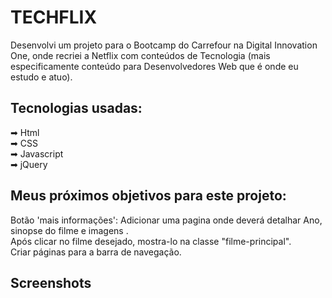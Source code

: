 # TECHFLIX
 Desenvolvi um projeto para o Bootcamp do Carrefour na Digital Innovation One, onde recriei a Netflix com conteúdos de Tecnologia (mais especificamente conteúdo para Desenvolvedores Web que é onde eu estudo e atuo).


## Tecnologias usadas:
➡ Html<br>
➡ CSS<br>
➡ Javascript<br>
➡ jQuery

## Meus próximos objetivos para este projeto:
Botão 'mais informações': Adicionar uma pagina onde deverá detalhar Ano, sinopse do filme e imagens .<br>
Após clicar no filme desejado, mostra-lo na classe "filme-principal".<br>
Criar páginas para a barra de navegação.

## Screenshots
